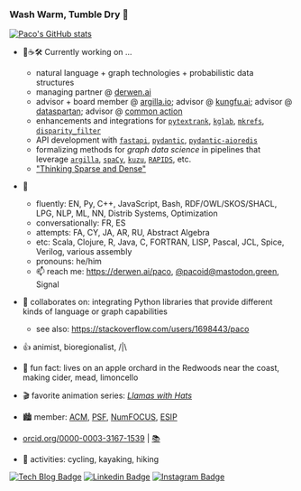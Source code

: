 ### Wash Warm, Tumble Dry 👋

[![Paco's GitHub stats](https://github-readme-stats.vercel.app/api?username=ceteri)](https://github.com/anuraghazra/github-readme-stats)

- 🔭☕🛠️ Currently working on ...
  - natural language + graph technologies + probabilistic data structures
  - managing partner @ [derwen.ai](https://derwen.ai/)
  - advisor + board member @ [argilla.io](https://argilla.io); advisor @ [kungfu.ai](https://kungfu.ai); advisor @ [dataspartan](https://www.dataspartan.co.uk/); advisor @ [common action](https://github.com/commonaction)
  - enhancements and integrations for [`pytextrank`](https://github.com/DerwenAI/pytextrank), [`kglab`](https://github.com/DerwenAI/kglab), [`mkrefs`](https://github.com/DerwenAI/mkrefs), [`disparity_filter`](https://github.com/DerwenAI/disparity_filter/)
  - API development with [`fastapi`](https://fastapi.tiangolo.com/), [`pydantic`](https://docs.pydantic.dev/latest/), [`pydantic-aioredis`](https://github.com/andrewthetechie/pydantic-aioredis)
  - formalizing methods for *graph data science* in pipelines that leverage [`argilla`](https://argilla.io), [`spaCy`](https://spacy.io/), [`kuzu`](https://kuzudb.com), [`RAPIDS`](https://rapids.ai/), etc.
  - ["Thinking Sparse and Dense"](https://derwen.ai/s/5sfp#1)

- 💬
  - fluently: EN, Py, C++, JavaScript, Bash, RDF/OWL/SKOS/SHACL, LPG, NLP, ML, NN, Distrib Systems, Optimization
  - conversationally: FR, ES
  - attempts: FA, CY, JA, AR, RU, Abstract Algebra
  - etc:  Scala, Clojure, R, Java, C, FORTRAN, LISP, Pascal, JCL, Spice, Verilog, various assembly
  - pronouns: he/him
  - 📫 reach me: <https://derwen.ai/paco>, [@pacoid@mastodon.green](https://mastodon.green/web/@pacoid), Signal

- 🙌 collaborates on: integrating Python libraries that provide different kinds of language or graph capabilities
  - see also: <https://stackoverflow.com/users/1698443/paco>

- 👍 animist, bioregionalist, /|\
- 🌳 fun fact: lives on an apple orchard in the Redwoods near the coast, making cider, mead, limoncello
- 🎬 favorite animation series: [*Llamas with Hats*](https://youtu.be/jJOwdrTA8Gw)
- :cityscape: member: [ACM](https://member.acm.org/~paconathan), [PSF](https://www.python.org/users/pacoid/), [NumFOCUS](https://numfocus.org/), [ESIP](https://www.esipfed.org/)
- [orcid.org/0000-0003-3167-1539](https://orcid.org/0000-0003-3167-1539) | [:books:](https://scholar.google.com/citations?user=Cp5sZHIAAAAJ&hl=en)
- 🚴 activities: cycling, kayaking, hiking

[![Tech Blog Badge](http://img.shields.io/badge/-Tech%20blog-black?style=flat-square&logo=github&link=https://pacoid.medium.com/)](https://pacoid.medium.com/)
[![Linkedin Badge](https://img.shields.io/badge/-LinkedIn-blue?style=flat-square&logo=Linkedin&logoColor=white&link=https://www.linkedin.com/in/ceteri/)](https://www.linkedin.com/in/ceteri/)
[![Instagram Badge](https://img.shields.io/badge/-Instagram-7E4798?style=flat-square&logo=instagram&logoColor=white&link=https://www.instagram.com/pacoid/)](https://www.instagram.com/pacoid/)
